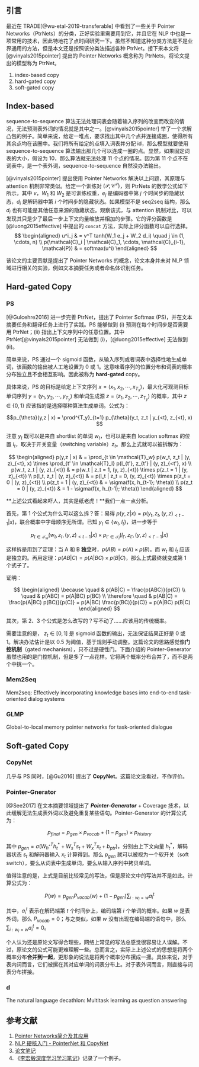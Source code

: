 ## 引言
最近在 TRADE[@wu-etal-2019-transferable] 中看到了一些关于 Pointer Networks（PtrNets）的分类，正好实验里需要用到它，并且它在 NLP 中也是一项常用的技术，因此特地花了点时间研究一下。虽然不知道这种分类方法是不是业界通用的方法，但是本文还是按照该分类法描述各种 PtrNet。接下来本文将 [@vinyals2015pointer] 提出的 Pointer Networks 概念称为 PtrNets，将论文提出的模型称为 PtrNet。

1. index-based copy
2. hard-gated copy
3. soft-gated copy

## Index-based
sequence-to-sequence 算法无法处理词表会随着输入序列的改变而改变的情况，无法预测表外词的情况就是其中之一。[@vinyals2015pointer] 举了一个求解凸包的例子。简单来说，给定一堆点，要求找出其中几个点并连接成圈，使得所有其余点均在该圈中。我们将所有给定的点填入词表并分配 id，那么模型就要使用 sequence-to-sequence 算法输出那几个可以连成一圈的点。显然，如果固定词表的大小，假设为 10，那么算法就无法处理 11 个点的情况。因为第 11 个点不在词表中，是一个表外词，sequence-to-sequence 自然没办法输出。

[@vinyals2015pointer] 提出使用 Pointer Networks 解决以上问题，其原理与 attention 机制非常类似。给定一个训练对 $(\mathcal{P}, \mathcal{C}^{\mathcal{P}})$，则 PtrNets 的数学公式如下所示，其中 $v$，$W_1$ 和 $W_2$ 是可训练权重，$e_j$ 是编码器中第 $j$ 个时间步的隐藏状态，$d_i$ 是解码器中第 $i$ 个时间步的隐藏状态。如果模型不是 seq2seq 结构，那么 $d_i$ 也有可能是其他任意来源的隐藏状态。观察该式，与 attention 机制对比，可以发现其只是少了最后一步上下文向量缩放并相加的步骤。它的评分函数是 [@luong2015effective] 中提出的 `concat` 方法，实际上评分函数可以自行选择。
$$
\begin{aligned}
    u^i_j & = v^T tanh(W_1 e_j + W_2 d_i) \quad j \in (1, \cdots, n) \\
    p(\mathcal{C}_i | \mathcal{C}_1, \cdots, \mathcal{C}_{i-1}, \mathcal{P}) & = softmax(u^i)
\end{aligned}
$$

该论文的主要贡献是提出了 Pointer Networks 的概念，论文本身并未对 NLP 领域进行相关的实验，例如文本摘要任务或者命名体识别任务。

## Hard-gated Copy
### PS
[@Gulcehre2016] 进一步完善 PtrNet，提出了 Pointer Softmax (PS)，并在文本摘要任务和翻译任务上进行了实践。PS 能够做到 (i) 预测在每个时间步是否需要用 PtrNet；(ii) 指出上下文序列中的任意位置。其中 PtrNet[@vinyals2015pointer] 无法做到 (i)，[@luong2015effective] 无法做到 (ii)。

简单来说，PS 通过一个 sigmoid 函数，从输入序列或者词表中选择性地生成单词，该函数的输出被人工地设置为 0 或 1。这意味着序列的位置分布和词表的概率分布独立且不会相互影响。因此被称为 **hard-gated** copy。

具体来说，PS 的目标是给定上下文序列 $x = (x_1, x_2, \cdots, x_{T_x})$，最大化可观测目标单词序列 $y = (y_1, y_2, \cdots, y_{T_y})$ 和单词生成源 $z = (z_1, z_2, \cdots, z_{T_y})$ 的概率，其中 $z \in \{0, 1\}$ 应该指的是选择哪种算法生成单词。公式为：

$$p_{\theta}(y,z | x) = \prod^{T_y}_{t=1} p_{\theta}(y_t, z_t | y_{<t}, z_{<t}, x)
$$

注意 $y_t$ 既可以是来自 shortlist 的单词 $w_t$，也可以是来自 location softmax 的位置 $l_t$，取决于开关变量（switching variable）$z_t$。那么上式就可以被拆解为：

$$
\begin{aligned}
	p(y,z | x) & = \prod_{t \in \mathcal{T}_w} p(w_t, z_t | (y, z)_{<t}, x) \times \prod_{t' \in \mathcal{T}_l} p(l_{t'}, z_{t'} | (y, z)_{<t'}, x) \\
	p(w_t, z_t | (y, z)_{<t}) & = p(w_t | z_t = 1, (y, z)_{<t}) \times p(z_t = 1 | (y, z)_{<t}) \\
	p(l_t, z_t | (y, z)_{<t}) & = p(l_t | z_t = 0, (y, z)_{<t}) \times p(z_t = 0 | (y, z)_{<t}) \\
	p(z_t = 1 | (y, z)_{<t}) & = \sigma(f(x, h_{t-1}; \theta)) \\
	p(z_t = 0 | (y, z)_{<t}) & = 1 - \sigma(f(x, h_{t-1}; \theta))
\end{aligned}
$$

**上述公式看起来吓人，其实是纸老虎！**我们一点一点分析。

首先，第 1 个公式为什么可以这么拆？答：易得 $p(y,z|x) = p(y_t, z_t, (y,z)_{<t-1}|x)$，联合概率中字母顺序无所谓。已知 $y_t \in \{w_t, l_t\}$，进一步等于 

$$p_{t \in \mathcal{T}_w}(w_t, z_t, (y,z)_{<t-1}|x) \times p_{t' \in \mathcal{T}_l}(l_{t'}, z_{t'}, (y,z)_{<t'-1}|x)
$$ 

这样拆是用到了定理：当 A 和 B **独立**时，$p(AB) = p(A) \times p(B)$。而 $w_t$ 和 $l_t$ 应该是独立的。再用定理：$p(AB|C) = p(A|BC) \times p(B|C)$，那么上式最终就变成第 1 个式子了。

证明：

$$
\begin{aligned}
	\because \quad & p(AB|C) = \frac{p(ABC)}{p(C)} \\
	         \quad & p(ABC) = p(A|BC) p(BC) \\
	\therefore \quad & p(AB|C) = \frac{p(A|BC) p(BC)}{p(C)} = p(A|BC) \frac{p(BC)}{p(C)} = p(A|BC) p(B|C)
\end{aligned}
$$

其次，第 2、3 个公式是怎么改写的？写不动了……应该用的传统概率。

需要注意的是， $z_t \in [0, 1]$ 是 sigmoid 函数的输出，无法保证结果正好是 0 或 1。解决办法估计是以 0.5 为阈值，基于规则手动调整。这篇论文的思路感觉像**门控机制**（gated mechanism），只不过是硬性门。下面介绍的 Pointer-Generator 虽然也用的是门控机制，但是多了一点花样。它将两个概率分布合并了，而不是两个中挑一个。

### Mem2Seq
Mem2seq: Effectively incorporating knowledge bases into end-to-end task-oriented dialog systems

### GLMP
Global-to-local memory pointer networks for task-oriented dialogue

## Soft-gated Copy

### CopyNet
几乎与 PS 同时，[@Gu2016] 提出了 **CopyNet**。这篇论文没看过，不作评价。

### Pointer-Gnerator
[@See2017] 在文本摘要领域提出了 ***Pointer-Generator*** + Coverage 技术，以此缓解无法生成表外词以及避免重复某些语句。Pointer-Generator 的计算公式为：

$$p_{final} = p_{gen} \times p_{vocab} + (1 - p_{gen}) \times p_{history}
$$

其中 $p_{gen} = \sigma(W^T_{h^*} h^*_t + W^T_s s_t + W^T_x x_t + b_{ptr})$，分别由上下文向量 $h^*_t$，解码器状态 $s_t$ 和解码器输入 $x_t$ 计算得到。那么 $p_{gen}$ 就可以被视为一个软开关（soft switch），要么从词表中生成单词，要么从输入序列中拷贝单词。

值得注意的是，上式是目前比较常见的写法，但是原论文中的写法并不是如此。计算公式为：

$$P(w) = p_{gen} P_{vocab}(w) + (1- p_{gen}) \sum_{i: w_i = w} a^t_i 
$$

其中，$a^t_i$ 表示在解码端第 $t$ 个时间步上，编码端第 $i$ 个单词的概率。如果 $w$ 是表外词，那么 $P_{vocab} = 0$；与之类似，如果 $w$ 没有出现在编码端的语句中，那么 $\sum_{i: w_i = w} a^t_i = 0$。

个人认为还是原论文写得合理些，网络上常见的写法总感觉很容易让人误解。不过，原论文的公式可能更难理解一些。总而言之，实际上上述公式的思想是将两个概率分布**合并到一起**，更形象的说法是将两个概率分布摞成一摞。具体来说，对于表内词而言，它们被摞在其对应单词的词表分布上。对于表外词而言，则直接与词表分布拼接。

### d
The natural language decathlon: Multitask learning as question answering

## 参考文献
1. [Pointer Networks简介及其应用](https://zhuanlan.zhihu.com/p/48959800)
2. [NLP 硬核入门 - PointerNet 和 CopyNet](https://zhuanlan.zhihu.com/p/73590690)
3. [论文笔记](https://yan624.github.io/posts/d7a5fd2b.html)
2. 《[李宏毅深度学习学习笔记](https://yan624.github.io/posts/5e27260b.html#Pointer-Network)》记录了一个例子。

<textarea id="bibtex_input" style="display:none;">
@inproceedings{vinyals2015pointer,
  author = {Vinyals, Oriol and Fortunato, Meire and Jaitly, Navdeep},
  booktitle = {Advances in Neural Information Processing Systems},
  editor = {C. Cortes and N. Lawrence and D. Lee and M. Sugiyama and R. Garnett},
  pages = {},
  publisher = {Curran Associates, Inc.},
  title = {Pointer Networks},
  url = {https://proceedings.neurips.cc/paper/2015/file/29921001f2f04bd3baee84a12e98098f-Paper.pdf},
  volume = {28},
  year = {2015}
}
@InProceedings{Gulcehre2016,
  author    = {Caglar Gulcehre and Sungjin Ahn and Ramesh Nallapati and Bowen Zhou and Yoshua Bengio},
  booktitle = {Proceedings of the 54th Annual Meeting of the Association for Computational Linguistics (Volume 1: Long Papers)},
  title     = {Pointing the Unknown Words},
  year      = {2016},
  publisher = {Association for Computational Linguistics},
  doi       = {10.18653/v1/p16-1014},
  groups    = {enc2dec},
}
@InProceedings{Gu2016,
  author    = {Jiatao Gu and Zhengdong Lu and Hang Li and Victor O.K. Li},
  booktitle = {Proceedings of the 54th Annual Meeting of the Association for Computational Linguistics (Volume 1: Long Papers)},
  title     = {Incorporating Copying Mechanism in Sequence-to-Sequence Learning},
  year      = {2016},
  publisher = {Association for Computational Linguistics},
  doi       = {10.18653/v1/p16-1154},
  groups    = {enc2dec},
}
@InProceedings{See2017,
  author    = {Abigail See and Peter J. Liu and Christopher D. Manning},
  booktitle = {Proceedings of the 55th Annual Meeting of the Association for Computational Linguistics (Volume 1: Long Papers)},
  title     = {Get To The Point: Summarization with Pointer-Generator Networks},
  year      = {2017},
  publisher = {Association for Computational Linguistics},
  doi       = {10.18653/v1/p17-1099},
  groups    = {enc2dec},
}

@inproceedings{wu-etal-2019-transferable,
    title = "Transferable Multi-Domain State Generator for Task-Oriented Dialogue Systems",
    author = "Wu, Chien-Sheng  and
      Madotto, Andrea  and
      Hosseini-Asl, Ehsan  and
      Xiong, Caiming  and
      Socher, Richard  and
      Fung, Pascale",
    booktitle = "Proceedings of the 57th Annual Meeting of the Association for Computational Linguistics",
    month = jul,
    year = "2019",
    address = "Florence, Italy",
    publisher = "Association for Computational Linguistics",
    doi = "10.18653/v1/P19-1078",
    pages = "808--819",
    abstract = "Over-dependence on domain ontology and lack of sharing knowledge across domains are two practical and yet less studied problems of dialogue state tracking. Existing approaches generally fall short when tracking unknown slot values during inference and often have difficulties in adapting to new domains. In this paper, we propose a Transferable Dialogue State Generator (TRADE) that generates dialogue states from utterances using copy mechanism, facilitating transfer when predicting (domain, slot, value) triplets not encountered during training. Our model is composed of an utterance encoder, a slot gate, and a state generator, which are shared across domains. Empirical results demonstrate that TRADE achieves state-of-the-art 48.62{\%} joint goal accuracy for the five domains of MultiWOZ, a human-human dialogue dataset. In addition, we show the transferring ability by simulating zero-shot and few-shot dialogue state tracking for unseen domains. TRADE achieves 60.58{\%} joint goal accuracy in one of the zero-shot domains, and is able to adapt to few-shot cases without forgetting already trained domains.",
}
@article{luong2015effective,
  title={Effective approaches to attention-based neural machine translation},
  author={Luong, Minh-Thang and Pham, Hieu and Manning, Christopher D},
  journal={arXiv preprint arXiv:1508.04025},
  year={2015}
}
</textarea>


